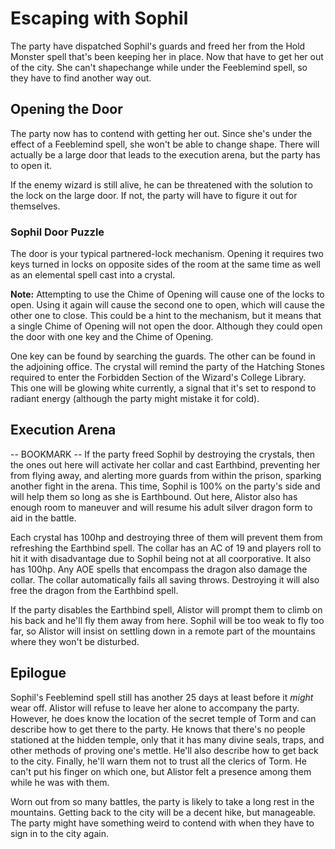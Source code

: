 # Escaping with Sophil
The party have dispatched Sophil's guards and freed her from the Hold Monster spell that's been keeping her in place. Now that have to get her out of the city. She can't shapechange while under the Feeblemind spell, so they have to find another way out.

## Opening the Door
The party now has to contend with getting her out. Since she's under the effect of a Feeblemind spell, she won't be able to change shape. There will actually be a large door that leads to the execution arena, but the party has to open it.

If the enemy wizard is still alive, he can be threatened with the solution to the lock on the large door. If not, the party will have to figure it out for themselves.

### Sophil Door Puzzle
The door is your typical partnered-lock mechanism. Opening it requires two keys turned in locks on opposite sides of the room at the same time as well as an elemental spell cast into a crystal.

**Note:** Attempting to use the Chime of Opening will cause one of the locks to open. Using it again will cause the second one to open, which will cause the other one to close. This could be a hint to the mechanism, but it means that a single Chime of Opening will not open the door. Although they could open the door with one key and the Chime of Opening.

One key can be found by searching the guards. The other can be found in the adjoining office. The crystal will remind the party of the Hatching Stones required to enter the Forbidden Section of the Wizard's College Library. This one will be glowing white currently, a signal that it's set to respond to radiant energy (although the party might mistake it for cold).

## Execution Arena
-- BOOKMARK --
If the party freed Sophil by destroying the crystals, then the ones out here will activate her collar and cast Earthbind, preventing her from flying away, and alerting more guards from within the prison, sparking another fight in the arena. This time, Sophil is 100% on the party's side and will help them so long as she is Earthbound. Out here, Alistor also has enough room to maneuver and will resume his adult silver dragon form to aid in the battle.

Each crystal has 100hp and destroying three of them will prevent them from refreshing the Earthbind spell. The collar has an AC of 19 and players roll to hit it with disadvantage due to Sophil being not at all coorporative. It also has 100hp. Any AOE spells that encompass the dragon also damage the collar. The collar automatically fails all saving throws. Destroying it will also free the dragon from the Earthbind spell.

If the party disables the Earthbind spell, Alistor will prompt them to climb on his back and he'll fly them away from here. Sophil will be too weak to fly too far, so Alistor will insist on settling down in a remote part of the mountains where they won't be disturbed.

## Epilogue
Sophil's Feeblemind spell still has another 25 days at least before it *might* wear off. Alistor will refuse to leave her alone to accompany the party. However, he does know the location of the secret temple of Torm and can describe how to get there to the party. He knows that there's no people stationed at the hidden temple, only that it has many divine seals, traps, and other methods of proving one's mettle. He'll also describe how to get back to the city. Finally, he'll warn them not to trust all the clerics of Torm. He can't put his finger on which one, but Alistor felt a presence among them while he was with them.

Worn out from so many battles, the party is likely to take a long rest in the mountains. Getting back to the city will be a decent hike, but manageable. The party might have something weird to contend with when they have to sign in to the city again.
